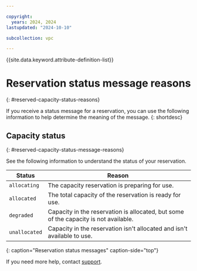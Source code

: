 ```yaml
---

copyright:
  years: 2024, 2024
lastupdated: "2024-10-10"

subcollection: vpc

---
```


{{site.data.keyword.attribute-definition-list}}

# Reservation status message reasons
{: #reserved-capacity-status-reasons}

If you receive a status message for a reservation, you can use the following information to help determine the meaning of the message.
{: shortdesc}

## Capacity status
{: #reserved-capacity-status-message-reasons}

See the following information to understand the status of your reservation.

| Status  | Reason |
| ------------ | ----------- |
| `allocating` | The capacity reservation is preparing for use. |
| `allocated` | The total capacity of the reservation is ready for use. |
| `degraded` | Capacity in the reservation is allocated, but some of the capacity is not available. |
| `unallocated` | Capacity in the reservation isn't allocated and isn't available to use. |
{: caption="Reservation status messages" caption-side="top"}

If you need more help, contact [support](/docs/vpc?topic=vpc-getting-help-and-support-for-vpc).
